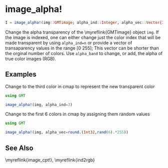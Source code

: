 # image_alpha!

```julia
I = image_alpha!(img::GMTimage; alpha_ind::Integer, alpha_vec::Vector{Integer}, alpha_band::UInt8)
```

Change the alpha transparency of the \myreflink{GMTimage} object `img`. If the image is indexed, one can either
change just the color index that will be made transparent by using `alpha_ind=n` or provide a vector
of transaparency values in the range [0 255]; This vector can be shorter than the orginal number of colors.
Use `alpha_band` to change, or add, the alpha of true color images (RGB).


Examples
--------
    
Change to the third color in cmap to represent the new transparent color

```julia
using GMT

image_alpha!(img, alpha_ind=3)
```
    
Change to the first 6 colors in cmap by assigning them random values

```julia
using GMT

image_alpha!(img, alpha_vec=round.(Int32,rand(6).*255))
```

See Also
--------

\myreflink{image_cpt!}, \myreflink{ind2rgb}
